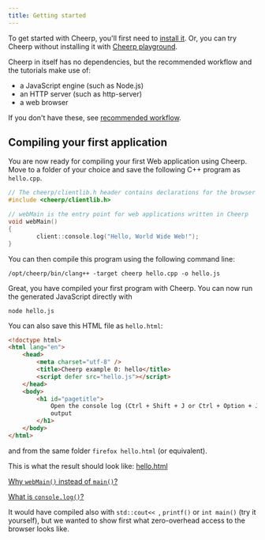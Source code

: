 ```yaml
---
title: Getting started
---
```


To get started with Cheerp, you'll first need to [install it](/cheerp/installation). Or, you can try Cheerp without installing it with [Cheerp playground](https://cheerp.cppse.nl).

Cheerp in itself has no dependencies, but the recommended workflow and the tutorials make use of:

- a JavaScript engine (such as Node.js)
- an HTTP server (such as http-server)
- a web browser

If you don't have these, see [recommended workflow](/cheerp/tutorials/getting-started/recommended-workflow).

## Compiling your first application

You are now ready for compiling your first Web application using Cheerp.
Move to a folder of your choice and save the following C++ program as `hello.cpp`.

```cpp title="hello.cpp"
// The cheerp/clientlib.h header contains declarations for the browser APIs
#include <cheerp/clientlib.h>

// webMain is the entry point for web applications written in Cheerp
void webMain()
{
        client::console.log("Hello, World Wide Web!");
}
```

You can then compile this program using the following command line:

```shell
/opt/cheerp/bin/clang++ -target cheerp hello.cpp -o hello.js
```

Great, you have compiled your first program with Cheerp. You can now run the generated JavaScript directly with

```shell
node hello.js
```

You can also save this HTML file as `hello.html`:

```html title="hello.html"
<!doctype html>
<html lang="en">
	<head>
		<meta charset="utf-8" />
		<title>Cheerp example 0: hello</title>
		<script defer src="hello.js"></script>
	</head>
	<body>
		<h1 id="pagetitle">
			Open the console log (Ctrl + Shift + J or Ctrl + Option + J) to read the
			output
		</h1>
	</body>
</html>
```

and from the same folder `firefox hello.html` (or equivalent).

This is what the result should look like: [hello.html](/cheerp/tutorials/hello_world/hello.html)

[Why `webMain()` instead of `main()`?](/cheerp/core-concepts#the-webmain-entry-point)

[What is `console.log()`?](/cheerp/core-concepts#what-is-clientconsolelog)

It would have compiled also with `std::cout<< `, `printf()` or `int main()` (try it yourself), but we wanted to show first what zero-overhead access to the browser looks like.
